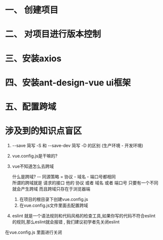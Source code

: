 # 一、 创建项目

# 二、 对项目进行版本控制

# 三、安装axios

# 四、安装ant-design-vue ui框架

# 五、配置跨域

# 涉及到的知识点盲区

1. --save 简写 -S 和 --save-dev  简写 -D 的区别 (生产环境 - 开发环境)

2. vue.config.js是干嘛的?

3. vue不知道怎么去跨域

    什么是跨域?  -- 同源策略  =  协议 - 域名 - 端口号都相同  
    所谓的跨域就是 请求的接口 他的 协议 或者 域名 或者 端口号 只要有一个不同就会产生跨域  而且跨域只存在于浏览器端

    1. 在项目的根目录下创建vue.config.js
    2. 在vue.config.js文件里面去配置跨域


4. eslint 就是一个语法规则和代码风格的检查工具,如果你写的代码不符合eslint的规则,那么eslint就会报错 , 我们建议初学者先关闭eslint

在vue.config.js 里面进行关闭

